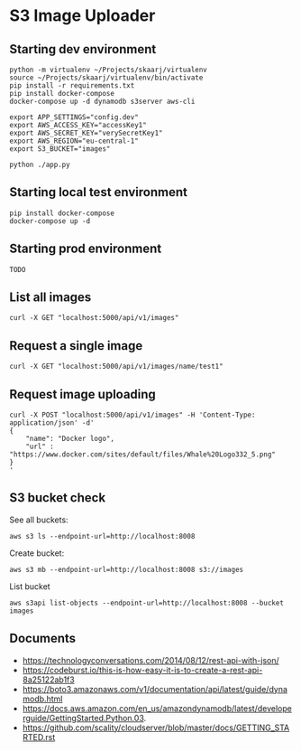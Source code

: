 # S3 Image Uploader
## Starting dev environment

    python -m virtualenv ~/Projects/skaarj/virtualenv
    source ~/Projects/skaarj/virtualenv/bin/activate
    pip install -r requirements.txt
    pip install docker-compose
    docker-compose up -d dynamodb s3server aws-cli

    export APP_SETTINGS="config.dev"
    export AWS_ACCESS_KEY="accessKey1"
    export AWS_SECRET_KEY="verySecretKey1"
    export AWS_REGION="eu-central-1"
    export S3_BUCKET="images"

    python ./app.py

## Starting local test environment

    pip install docker-compose
    docker-compose up -d

## Starting prod environment

    TODO

## List all images

    curl -X GET "localhost:5000/api/v1/images"


## Request a single image

    curl -X GET "localhost:5000/api/v1/images/name/test1"


## Request image uploading

    curl -X POST "localhost:5000/api/v1/images" -H 'Content-Type: application/json' -d'
    {
        "name": "Docker logo",
        "url" : "https://www.docker.com/sites/default/files/Whale%20Logo332_5.png"
    }
    '


## S3 bucket check

See all buckets:

    aws s3 ls --endpoint-url=http://localhost:8008

Create bucket:

    aws s3 mb --endpoint-url=http://localhost:8008 s3://images

List bucket

    aws s3api list-objects --endpoint-url=http://localhost:8008 --bucket images


## Documents
  * https://technologyconversations.com/2014/08/12/rest-api-with-json/
  * https://codeburst.io/this-is-how-easy-it-is-to-create-a-rest-api-8a25122ab1f3
  * https://boto3.amazonaws.com/v1/documentation/api/latest/guide/dynamodb.html
  * https://docs.aws.amazon.com/en_us/amazondynamodb/latest/developerguide/GettingStarted.Python.03.
  * https://github.com/scality/cloudserver/blob/master/docs/GETTING_STARTED.rst
